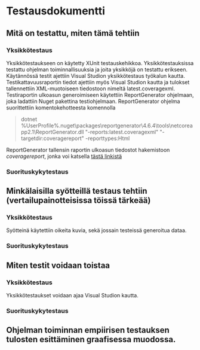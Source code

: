 # Testausdokumentti

## Mitä on testattu, miten tämä tehtiin

### Yksikkötestaus

Yksikkötestaukseen on käytetty XUnit testauskehikkoa. Yksikkötestauksissa testattu ohjelman toiminnallisuuksia ja joita yksikköjä on testattu erikseen. Käytännössä testit ajettiin Visual Studion yksikkötestaus työkalun kautta. Testikattavuusraportin tiedot ajettiin myös Visual Studion kautta ja tulokset tallennettiin XML-muotoiseen tiedostoon nimeltä latest.coveragexml. Testiraportin ulkoasun generoimiseen käytettiin ReportGenerator ohjelmaan, joka ladattiin Nuget pakettina testiohjelmaan. ReportGenerator ohjelma suorittettiin komentokehotteesta komennolla

>dotnet %UserProfile%\.nuget\packages\reportgenerator\4.6.4\tools\netcoreapp2.1\ReportGenerator.dll "-reports:latest.coveragexml" "-targetdir:coveragereport" -reporttypes:Html  

ReportGenerator tallensin raportin ulkoasun tiedostot hakemistoon *coveragereport*, jonka voi katsella <a href="https://htmlpreview.github.io/?https://github.com/kallepaa/high-speed-image-stream-compress/blob/master/StreamCompressTest/coveragereport/index.html" target="_blank">tästä linkistä</a>

### Suorituskykytestaus


## Minkälaisilla syötteillä testaus tehtiin (vertailupainotteisissa töissä tärkeää)

### Yksikkötestaus
Syötteinä käytettiin oikeita kuvia, sekä jossain testeissä generoitua dataa.

### Suorituskykytestaus


## Miten testit voidaan toistaa

### Yksikkötestaus
Yksikkötestaukset voidaan ajaa Visual Studion kautta.

### Suorituskykytestaus

## Ohjelman toiminnan empiirisen testauksen tulosten esittäminen graafisessa muodossa.


